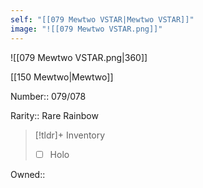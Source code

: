 ```yaml
---
self: "[[079 Mewtwo VSTAR|Mewtwo VSTAR]]"
image: "![[079 Mewtwo VSTAR.png]]"
---
```


![[079 Mewtwo VSTAR.png|360]]

[[150 Mewtwo|Mewtwo]]

Number:: 079/078

Rarity:: Rare Rainbow

> [!tldr]+ Inventory
> - [ ] Holo

Owned:: 

